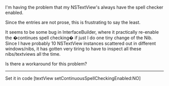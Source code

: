 

I'm having the problem that my NSTextView's always have the spell checker enabled.

Since the entries are not prose, this is frustrating to say the least.

It seems to be some bug in InterfaceBuilder, where it practically re-enable the �continues spell checking� if just I do one tiny change of the Nib. Since I have probably 10 NSTextView instances scattered out in different windows/nibs, it has gotten very tiring to have to inspect all these nibs/textviews all the time.

Is there a workaround for this problem?

----

Set it in code     [textView setContinuousSpellCheckingEnabled:NO]

